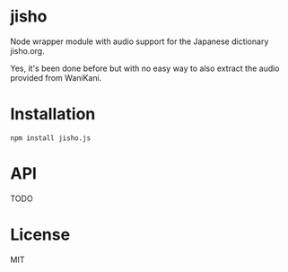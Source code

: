 # jisho

Node wrapper module with audio support for the Japanese dictionary jisho.org.

Yes, it's been done before but with no easy way to also extract the audio provided from WaniKani.

# Installation

`npm install jisho.js`

# API

TODO

# License

MIT
